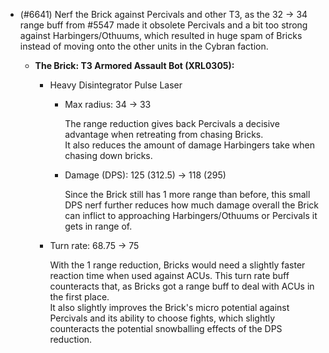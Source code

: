 - (#6641) Nerf the Brick against Percivals and other T3, as the 32 -> 34 range buff from #5547 made it obsolete Percivals and a bit too strong against Harbingers/Othuums, which resulted in huge spam of Bricks instead of moving onto the other units in the Cybran faction.

  - **The Brick: T3 Armored Assault Bot (XRL0305):**
    - Heavy Disintegrator Pulse Laser
        - Max radius: 34 -> 33

          The range reduction gives back Percivals a decisive advantage when retreating from chasing Bricks.
          <br> It also reduces the amount of damage Harbingers take when chasing down bricks.

        - Damage (DPS): 125 (312.5) -> 118 (295)

          Since the Brick still has 1 more range than before, this small DPS nerf further reduces how much damage overall the Brick can inflict to approaching Harbingers/Othuums or Percivals it gets in range of.

    - Turn rate: 68.75 -> 75

      With the 1 range reduction, Bricks would need a slightly faster reaction time when used against ACUs. This turn rate buff counteracts that, as Bricks got a range buff to deal with ACUs in the first place.
      <br> It also slightly improves the Brick's micro potential against Percivals and its ability to choose fights, which slightly counteracts the potential snowballing effects of the DPS reduction.
